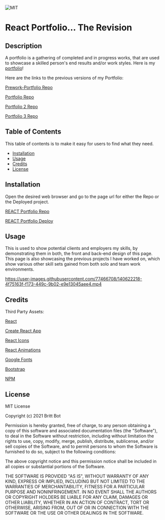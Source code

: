 ![MIT](https://img.shields.io/badge/License-MIT-yellow.svg)
# React Portfolio... The Revision
## Description 

A portfolio is a gathering of completed and in progress works, that are used to showcase a skilled person's end results and/or work styles. Here is my [portfolio](https://brittbotportfolio.herokuapp.com)!


Here are the links to the previous versions of my Portfolio:

[Prework-Portfolio Repo](https://github.com/britt-bot/Prework-Portfolio)

[Portfolio Repo](https://github.com/britt-bot/Portfolio)

[Portfolio 2 Repo](https://github.com/britt-bot/Portfolio_2)

[Portfolio 3 Repo](https://github.com/britt-bot/Portfolio_3)


## Table of Contents 

This table of contents is to make it easy for users to find what they need.

* [Installation](#installation)
* [Usage](#usage)
* [Credits](#credits)
* [License](#license)


## Installation

Open the desired web browser and go to the page url for either the Repo or the Deployed project.

[REACT Portfolio Repo](https://github.com/britt-bot/React_Portfolio)

[REACT Portfolio Deploy](https://brittbotportfolio.herokuapp.com)


## Usage 

This is used to show potential clients and employers my skills, by demonstrating them in both, the front and back-end design of this page. This page is also showcasing the previous projects I have worked on, which show various other skill sets gained from both solo and team work environments. 

https://user-images.githubusercontent.com/77466708/140622218-4f75163f-f173-449c-9b02-e9e13045aee4.mp4

## Credits

Third Party Assets:

[React](https://reactjs.org/)

[Create React App](https://github.com/facebook/create-react-app)

[React Icons](https://react-icons.github.io/react-icons)

[React Animations](https://www.npmjs.com/package/react-animations)

[Google Fonts](https://fonts.google.com/)

[Bootstrap](https://getbootstrap.com/)

[NPM](https://www.npmjs.com/)

<!-- [reCAPTCHA](https://www.google.com/recaptcha/about/)

[EmailJS](https://www.emailjs.com/docs/) -->


## License

MIT License

Copyright (c) 2021 Britt Bot

Permission is hereby granted, free of charge, to any person obtaining a copy
of this software and associated documentation files (the "Software"), to deal
in the Software without restriction, including without limitation the rights
to use, copy, modify, merge, publish, distribute, sublicense, and/or sell
copies of the Software, and to permit persons to whom the Software is
furnished to do so, subject to the following conditions:

The above copyright notice and this permission notice shall be included in all
copies or substantial portions of the Software.

THE SOFTWARE IS PROVIDED "AS IS", WITHOUT WARRANTY OF ANY KIND, EXPRESS OR
IMPLIED, INCLUDING BUT NOT LIMITED TO THE WARRANTIES OF MERCHANTABILITY,
FITNESS FOR A PARTICULAR PURPOSE AND NONINFRINGEMENT. IN NO EVENT SHALL THE
AUTHORS OR COPYRIGHT HOLDERS BE LIABLE FOR ANY CLAIM, DAMAGES OR OTHER
LIABILITY, WHETHER IN AN ACTION OF CONTRACT, TORT OR OTHERWISE, ARISING FROM,
OUT OF OR IN CONNECTION WITH THE SOFTWARE OR THE USE OR OTHER DEALINGS IN THE
SOFTWARE.
